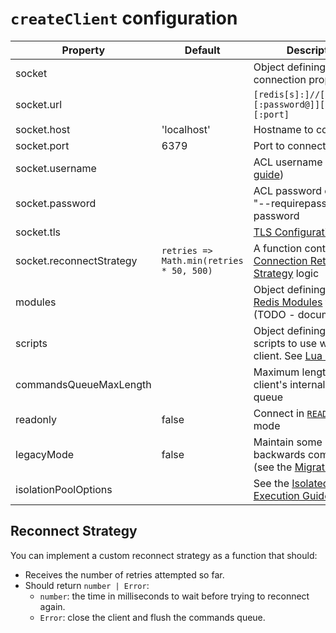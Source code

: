 # `createClient` configuration

| Property                 | Default                                   | Description                                                                                      |
|--------------------------|-------------------------------------------|--------------------------------------------------------------------------------------------------|
| socket                   |                                           | Object defining socket connection properties                                                     |
| socket.url               |                                           | `[redis[s]:]//[[username][:password@]][host][:port]`                                             |
| socket.host              | 'localhost'                               | Hostname to connect to                                                                           | 
| socket.port              | 6379                                      | Port to connect to                                                                               |
| socket.username          |                                           | ACL username ([see ACL guide](https://redis.io/topics/acl))                                      |
| socket.password          |                                           | ACL password or the old "--requirepass" password                                                 |
| socket.tls               |                                           | [TLS Configuration](https://nodejs.org/api/tls.html#tls_tls_connect_options_callback)            |
| socket.reconnectStrategy | `retries => Math.min(retries * 50, 500)`  | A function containing the [Connection Retry Strategy](#retry-strategy) logic                     |
| modules                  |                                           | Object defining which [Redis Modules](https://redis.io/modules) to include (TODO - document)     |
| scripts                  |                                           | Object defining Lua scripts to use with this client.  See [Lua Scripts](../README.md#lua-scripts)|
| commandsQueueMaxLength   |                                           | Maximum length of the client's internal command queue                                            |
| readonly                 | false                                     | Connect in [`READONLY`](https://redis.io/commands/readonly) mode                                 |
| legacyMode               | false                                     | Maintain some backwards compatibility (see the [Migration Guide](v3-to-v4.md)                    | 
| isolationPoolOptions     |                                           | See the [Isolated Execution Guide](./isolated-execution.md)                                      |

## Reconnect Strategy

You can implement a custom reconnect strategy as a function that should:

- Receives the number of retries attempted so far.
- Should return `number | Error`:
    - `number`: the time in milliseconds to wait before trying to reconnect again.
    - `Error`: close the client and flush the commands queue.